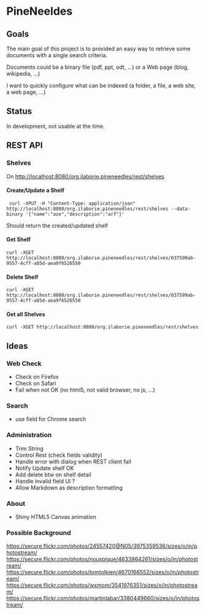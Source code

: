 PineNeeldes
===========

Goals
-----
The main goal of this project is to provided an easy way to retrieve some documents with a single search criteria.

Documents could be a binary file (pdf, ppt, odt, …) or a Web page (blog, wikipedia, …)

I want to quickly configure what can be indexed (a folder, a file, a web site, a web page, …)

Status
------
In development, not usable at the time.


REST API
--------

### Shelves

On <http://localhost:8080/org.ilaborie.pineneedles/rest/shelves>

#### Create/Update a Shelf

	 curl -XPUT -H "Content-Type: application/json" http://localhost:8080/org.ilaborie.pineneedles/rest/shelves --data-binary '{"name":"aze","description":"arf"}'
	 
Should return the created/updated shelf

#### Get Shelf

	curl -XGET http://localhost:8080/org.ilaborie.pineneedles/rest/shelves/037599ab-9557-4cff-a85d-aea9f6526550

#### Delete Shelf

	curl -XGET http://localhost:8080/org.ilaborie.pineneedles/rest/shelves/037599ab-9557-4cff-a85d-aea9f6526550


#### Get all Shelves

	curl -XGET http://localhost:8080/org.ilaborie.pineneedles/rest/shelves
	

Ideas
-----

### Web Check

* Check on Firefox
* Check on Safari
* Fail when not OK (no html5, not valid browser, no js, ...)

### Search

* use field for Chrome search

### Administration

* Trim String
* Control Rest (check fields validity)
* Handle error with dialog when REST client fail
* Notify Update shelf OK
* Add delete btw on shelf detail
* Handle invalid field UI ?
* Allow Markdown as description formatting

### About

* Shiny HTML5 Canvas animation


### Possible Background

<https://secure.flickr.com/photos/24557420@N05/3975359536/sizes/o/in/photostream/>
<https://secure.flickr.com/photos/nouspique/4633864261/sizes/o/in/photostream/>
<https://secure.flickr.com/photos/tomtolkien/4670166552/sizes/o/in/photostream/>
<https://secure.flickr.com/photos/wxmom/3541976351/sizes/o/in/photostream/>
<https://secure.flickr.com/photos/martinlabar/3380449660/sizes/o/in/photostream/>
